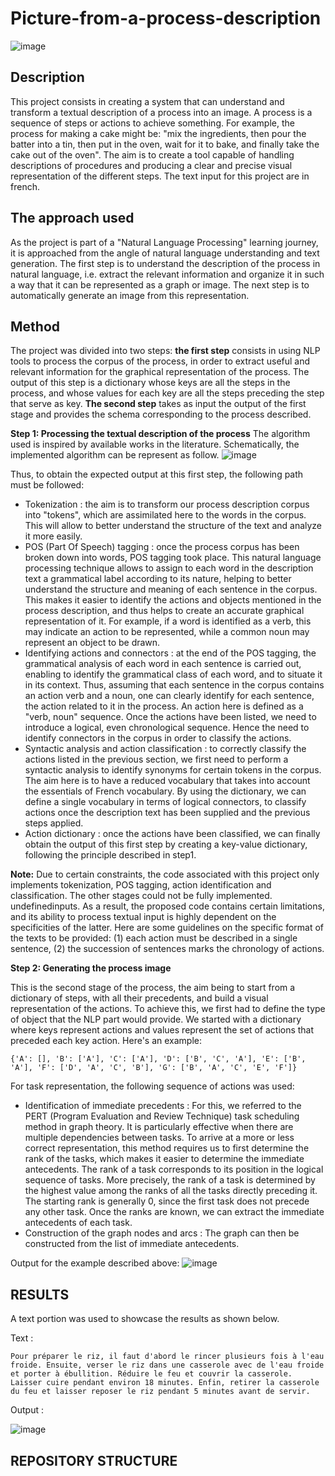 # Picture-from-a-process-description

![image](https://github.com/user-attachments/assets/fa1f63a1-d44c-441f-8726-8b25aa74476d)

## Description
This project consists in creating a system that can understand and transform a textual description of a process into an image.  A process is a sequence of steps or actions to achieve something. For example, the process for making a cake might be:  "mix the ingredients, then pour the batter into a tin, then put in the oven, wait for it to bake, and finally take the cake out of the oven". The aim is to create a tool capable of handling descriptions of procedures and producing a clear and precise visual representation of the different steps. The text input for this project are in french. 

## The approach used 
As the project is part of  a "Natural Language Processing" learning journey, it is approached from the angle of natural language understanding and text generation. The first step is to understand the description of the process in natural language, i.e. extract the relevant information and organize it in such a way that it can be represented as a graph or image. The next step is to automatically generate an image from this representation.

## Method
The project was divided into two steps: **the first step** consists in using NLP tools to process the corpus of the process, in order to extract useful and relevant information for the graphical representation of the process. The output of this step is a dictionary whose keys are all the steps in the process, and whose values for each key are all the steps preceding the step that serve as key. **The second step** takes as input the output of the first stage and provides the schema corresponding to the process described.

**Step 1: Processing the textual description of the process**
The algorithm used is inspired by available works in the literature. Schematically, the implemented algorithm can be represent as follow.
![image](https://github.com/user-attachments/assets/476c366b-27d6-4348-b03d-4a519294ff4a)

Thus, to obtain the expected output at this first step, the following path must be followed:
- Tokenization : the aim  is to transform our process description corpus into "tokens", which are assimilated here to the words in the corpus. This will allow to better understand the structure of the text and analyze it more easily.
- POS (Part Of Speech) tagging : once the process corpus has been broken down into words, POS tagging took place. This natural language processing technique allows to assign to each word in the description text a grammatical label according to its nature, helping to better understand the structure and meaning of each sentence in the corpus. This makes it easier to identify the actions and objects mentioned in the process description, and thus helps to create an accurate graphical representation of it. For example, if a word is identified as a verb, this may indicate an action to be represented, while a common noun may represent an object to be drawn.
- Identifying actions and connectors : at the end of the POS tagging, the grammatical analysis of each word in each sentence is carried out, enabling  to identify the grammatical class of each word, and to situate it in its context. Thus, assuming that each sentence in the corpus contains an action verb and a noun, one can clearly identify for each sentence, the action related to it in the process. An action here is defined as a "verb, noun" sequence. Once the actions have been listed, we need to introduce a logical, even chronological sequence. Hence the need to identify connectors in the corpus in order to classify the actions.
- Syntactic analysis and action classification : to correctly classify the actions listed in the previous section, we first need to perform a syntactic analysis to identify synonyms for certain tokens in the corpus. The aim here is to have a reduced vocabulary that takes into account the essentials of French vocabulary. By using the dictionary, we can define a single vocabulary in terms of logical connectors, to classify actions once the description text has been supplied and the previous steps applied.
- Action dictionary : once the actions have been classified, we can finally obtain the output of this first step by creating a key-value dictionary, following the principle described in step1.

**Note:** Due to certain constraints, the code associated with this project only implements tokenization, POS tagging, action identification and classification. The other stages could not be fully implemented. undefinedinputs. As a result, the proposed code contains certain limitations, and its ability to process textual input is highly dependent on the specificities of the latter. Here are some guidelines on the specific format of the texts to be provided: (1) each action must be described in a single sentence, (2) the succession of sentences marks the chronology of actions.


**Step 2: Generating the process image**

This is the second stage of the process, the aim being to start from a dictionary of steps, with all their precedents, and build a visual representation of the actions. To achieve this, we first had to define the type of object that the NLP part would provide. We started with a dictionary where keys represent actions and values represent the set of actions that preceded each key action. Here's an example:
``` 
{'A': [], 'B': ['A'], 'C': ['A'], 'D': ['B', 'C', 'A'], 'E': ['B', 'A'], 'F': ['D', 'A', 'C', 'B'], 'G': ['B', 'A', 'C', 'E', 'F']}
```
For task representation, the following sequence of actions was used:
- Identification of immediate precedents : For this, we referred to the PERT (Program Evaluation and Review Technique) task scheduling method in graph theory. It is particularly effective when there are multiple dependencies between tasks.  To arrive at a more or less correct representation, this method requires us to first determine the rank of the tasks, which makes it easier to determine the immediate antecedents. The rank of a task corresponds to its position in the logical sequence of tasks. More precisely, the rank of a task is determined by the highest value among the ranks of all the tasks directly preceding it. The starting rank is generally 0, since the first task does not precede any other task.  Once the ranks are known, we can extract the immediate antecedents of each task.
- Construction of the graph nodes and arcs : The graph can then be constructed from the list of immediate antecedents.

Output for the example described above: 
![image](https://github.com/user-attachments/assets/64ea79be-1f21-41d8-8c94-d89055407d8a)

## RESULTS
A text portion was used to showcase the results as shown below. 

Text :
```
Pour préparer le riz, il faut d'abord le rincer plusieurs fois à l'eau froide. Ensuite, verser le riz dans une casserole avec de l'eau froide et porter à ébullition. Réduire le feu et couvrir la casserole. Laisser cuire pendant environ 18 minutes. Enfin, retirer la casserole du feu et laisser reposer le riz pendant 5 minutes avant de servir.
```
Output : 

![image](https://github.com/user-attachments/assets/863a4413-bce7-4918-adda-05a5a25a6ad1)

## REPOSITORY STRUCTURE

